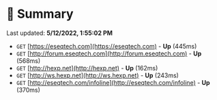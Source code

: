 # 📖 Summary
Last updated: **5/12/2022, 1:55:02 PM**

- `GET` [https://eseqtech.com](https://eseqtech.com) - **Up** (445ms)
- `GET` [http://forum.eseqtech.com](http://forum.eseqtech.com) - **Up** (568ms)
- `GET` [http://hexp.net](http://hexp.net) - **Up** (162ms)
- `GET` [http://ws.hexp.net](http://ws.hexp.net) - **Up** (243ms)
- `GET` [http://eseqtech.com/infoline](http://eseqtech.com/infoline) - **Up** (370ms)
